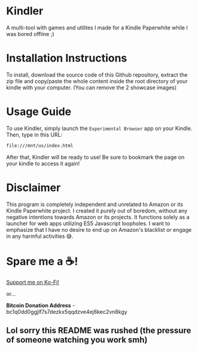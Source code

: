 # Kindler
A multi-tool with games and utilites I made for a Kindle Paperwhite while I was bored offline ;)

# Installation Instructions
To install, download the source code of this Github repository, extract the zip file and copy/paste the whole content inside the root directory of your kindle with your computer. (You can remove the 2 showcase images)

# Usage Guide
To use Kindler, simply launch the `Experimental Browser` app on your Kindle. Then, type in this URL: 
```bash
file:///mnt/us/index.html
```
After that, Kindler will be ready to use! Be sure to bookmark the page on your kindle to access it again!

# Disclaimer
This program is completely independent and unrelated to Amazon or its Kindle Paperwhite project. I created it purely out of boredom, without any negative intentions towards Amazon or its projects. It functions solely as a launcher for web apps utilizing ES5 Javascript loopholes. I want to emphasize that I have no desire to end up on Amazon's blacklist or engage in any harmful activities 😅.

# Spare me a ☕!
<p><a href="https://ko-fi.com/chainedtears">Support me on Ko-Fi!</a></p>
<p>or...</p>
<p><b>Bitcoin Donation Address</b> - bc1q0dd0ggjlf7s7dezkx5qqdzve4ej6kec2vn8kgy</p>

## Lol sorry this README was rushed (the pressure of someone watching you work smh)
